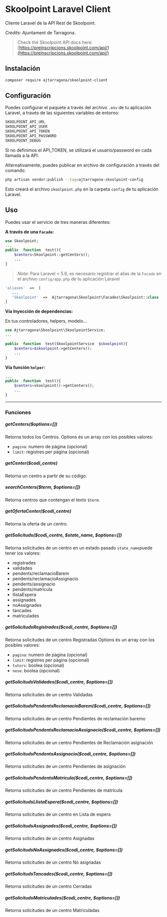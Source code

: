 # Skoolpoint Laravel Client
Cliente Laravel de la API Rest de Skoolpoint.

*Credits*: Ajuntament de Tarragona.

> Check the Skoolpoint API docs here: [https://preinscripcions.skoolpoint.com/api/](https://preinscripcions.skoolpoint.com/api/)



<!-- START doctoc generated TOC please keep comment here to allow auto update -->
<!-- DON'T EDIT THIS SECTION, INSTEAD RE-RUN doctoc TO UPDATE -->

<!-- END doctoc generated TOC please keep comment here to allow auto update -->


## Instalación
```bash
composer require ajtarragona/skoolpoint-client
``` 

## Configuración
Puedes configurar el paquete a través del archivo `.env` de tu aplicación Laravel, a través de las siguientes variables de entorno:

```bash
SKOOLPOINT_API_URL
SKOOLPOINT_API_USER
SKOOLPOINT_API_TOKEN
SKOOLPOINT_API_PASSWORD
SKOOLPOINT_DEBUG
```

Si no definimos el API_TOKEN, se utilizará el usuario/password en cada llamada a la API.

Alternativamente, puedes publicar en archivo de configuración a través del comando:

```bash
php artisan vendor:publish --tag=ajtarragona-skoolpoint-config
```

Esto creará el archivo `skoolpoint.php` en la carpeta `config` de tu aplicación Laravel.
 

## Uso
Puedes usar el servicio de tres maneras diferentes:

**A través de una `Facade`:**
```php
use Skoolpoint;
...
public  function  test(){
    $centers=Skoolpoint::getCenters();
    ...
}
```

> *Nota*: Para Laravel < 5.6, es necesario registrar el alias de la `Facade` en el archivo `config/app.php` de tu aplicación Laravel
 ```php
'aliases'  =>  [
    ...
    'Skoolpoint'  =>  Ajtarragona\Skoolpoint\Facades\Skoolpoint::class
]
```

  

**Vía Inyección de dependencias:**

En tus controladores, helpers, modelo...

```php
use Ajtarragona\Skoolpoint\SkoolpointService;
...

public  function  test(SkoolpointService  $skoolpoint){
    $centers=$skoolpoint->getCenters();
    ...
}
```

**Vía función `helper`:**

```php
...
public  function  test(){
    $centers=skoolpoint()->getCenters();
    ...
}
```


---

### Funciones


##### getCenters($options=[])
Retorna todos los Centros. 
Options és un array con los posibles valores:
- `pagina`: numero de pàgina (opcional)
- `limit`: registres per pàgina (opcional)


##### getCenter($codi_centre)
Retorna un centro a partir de su código. 

##### searchCenters($term, $options=[])
Retorna centros que contengan el texto `$term`. 

##### getOfertaCenter($codi_centre)
Retorna la oferta de un centro.

##### getSolicituds($codi_centre, $state_name, $options=[])
Retorna solicitudes de un centro en un estado pasado
`state_name`puede tener los valores:
- registrades
- validades
- pendents/reclamacioBarem
- pendents/reclamacioAssignacio
- pendents/assignacio
- pendents/matricula
- llistaEspera
- assignades
- noAssignades
- tancades
- matriculades

##### getSolicitudsRegistrades($codi_centre, $options=[])
Retorna solicitudes de un centro Registradas
Options és un array con los posibles valores:
- `pagina`: numero de pàgina (opcional)
- `limit`: registres per pàgina (opcional)
- `tutors`: boolea (opcional)
- `nese`: boolea (opcional)


##### getSolicitudsValidades($codi_centre, $options=[])
Retorna solicitudes de un centro Validadas

##### getSolicitudsPendentsReclamacioBarem($codi_centre, $options=[])
Retorna solicitudes de un centro Pendientes de reclamación baremo

##### getSolicitudsPendentsReclamacioAssignacio($codi_centre, $options=[])
Retorna solicitudes de un centro Pendientes de Reclamación asignación

##### getSolicitudsPendentsAssignacio($codi_centre, $options=[])
Retorna solicitudes de un centro Pendientes de asignación

##### getSolicitudsPendentsMatricula($codi_centre, $options=[])
Retorna solicitudes de un centro Pendientes de matricula

##### getSolicitudsLlistaEspera($codi_centre, $options=[])
Retorna solicitudes de un centro en Lista de espera

##### getSolicitudsAssignades($codi_centre, $options=[])
Retorna solicitudes de un centro Asignadas

##### getSolicitudsNoAssignades($codi_centre, $options=[])
Retorna solicitudes de un centro No asignadas

##### getSolicitudsTancades($codi_centre, $options=[])
Retorna solicitudes de un centro Cerradas

##### getSolicitudsMatriculades($codi_centre, $options=[])
Retorna solicitudes de un centro Matriculadas
